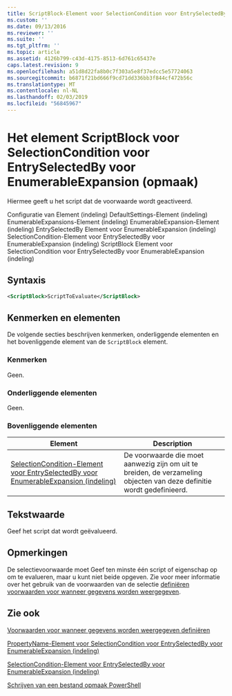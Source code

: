 ```yaml
---
title: ScriptBlock-Element voor SelectionCondition voor EntrySelectedBy voor EnumerableExpansion (indeling) | Microsoft Docs
ms.custom: ''
ms.date: 09/13/2016
ms.reviewer: ''
ms.suite: ''
ms.tgt_pltfrm: ''
ms.topic: article
ms.assetid: 4126b799-c43d-4175-8513-6d761c65437e
caps.latest.revision: 9
ms.openlocfilehash: a51d8d22fa8b0c7f303a5e8f37edcc5e57724063
ms.sourcegitcommit: b6871f21bd666f9cd71dd336bb3f844cf472b56c
ms.translationtype: MT
ms.contentlocale: nl-NL
ms.lasthandoff: 02/03/2019
ms.locfileid: "56845967"
---
```

# <a name="scriptblock-element-for-selectioncondition-for-entryselectedby-for-enumerableexpansion-format"></a>Het element ScriptBlock voor SelectionCondition voor EntrySelectedBy voor EnumerableExpansion (opmaak)

Hiermee geeft u het script dat de voorwaarde wordt geactiveerd.

Configuratie van Element (indeling) DefaultSettings-Element (indeling) EnumerableExpansions-Element (indeling) EnumerableExpansion-Element (indeling) EntrySelectedBy Element voor EnumerableExpansion (indeling) SelectionCondition-Element voor EntrySelectedBy voor EnumerableExpansion (indeling) ScriptBlock Element voor SelectionCondition voor EntrySelectedBy voor EnumerableExpansion (indeling)

## <a name="syntax"></a>Syntaxis

```xml
<ScriptBlock>ScriptToEvaluate</ScriptBlock>
```

## <a name="attributes-and-elements"></a>Kenmerken en elementen

De volgende secties beschrijven kenmerken, onderliggende elementen en het bovenliggende element van de `ScriptBlock` element.

### <a name="attributes"></a>Kenmerken

Geen.

### <a name="child-elements"></a>Onderliggende elementen

Geen.

### <a name="parent-elements"></a>Bovenliggende elementen

|Element|Description|
|-------------|-----------------|
|[SelectionCondition-Element voor EntrySelectedBy voor EnumerableExpansion (indeling)](./selectioncondition-element-for-entryselectedby-for-enumerableexpansion-format.md)|De voorwaarde die moet aanwezig zijn om uit te breiden, de verzameling objecten van deze definitie wordt gedefinieerd.|

## <a name="text-value"></a>Tekstwaarde

Geef het script dat wordt geëvalueerd.

## <a name="remarks"></a>Opmerkingen

De selectievoorwaarde moet Geef ten minste één script of eigenschap op om te evalueren, maar u kunt niet beide opgeven. Zie voor meer informatie over het gebruik van de voorwaarden van de selectie [definiëren voorwaarden voor wanneer gegevens worden weergegeven](./defining-conditions-for-displaying-data.md).

## <a name="see-also"></a>Zie ook

[Voorwaarden voor wanneer gegevens worden weergegeven definiëren](./defining-conditions-for-displaying-data.md)

[PropertyName-Element voor SelectionCondition voor EntrySelectedBy voor EnumerableExpansion (indeling)](./propertyname-element-for-selectioncondition-for-entryselectedby-for-enumerableexpansion-format.md)

[SelectionCondition-Element voor EntrySelectedBy voor EnumerableExpansion (indeling)](./selectioncondition-element-for-entryselectedby-for-enumerableexpansion-format.md)

[Schrijven van een bestand opmaak PowerShell](./writing-a-powershell-formatting-file.md)
